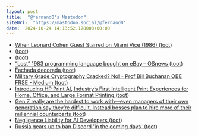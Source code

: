 ```yaml
---
layout: post
title:  "@fernand0's Mastodon"
siteUrl:  "https://mastodon.social/@fernand0"
date:  2024-10-24 14:13:52.178000+00:00
---
```

*  [When Leonard Cohen Guest Starred on Miami Vice (1986) ](https://www.openculture.com/2024/10/when-leonard-cohen-guest-starred-on-miami-vice-1986.htm) ([toot](https://mastodon.social/@fernand0/113362811759911491))
*  [ ](https://mastodon.social/users/fernand0/statuses/113362686979718270/activity) ([toot](https://mastodon.social/users/fernand0/statuses/113362686979718270/activity))
*  [ ](https://mastodon.social/@runjaj) ([toot](https://mastodon.social/@fernand0/113362686820570744))
*  [“Lost” 1983 programming language bought on eBay  –  OSnews ](https://www.osnews.com/story/140866/lost-1983-programming-language-bought-on-ebay) ([toot](https://mastodon.social/@fernand0/113362064267265799))
*  [Fachada decorada ](https://www.flickr.com/photos/fernand0/54079048242) ([toot](https://mastodon.social/@fernand0/113361959408779359))
*  [Military Grade Cryptography Cracked? No! - Prof Bill Buchanan OBE FRSE - Medium ](https://billatnapier.medium.com/a-major-advancement-on-quantum-cracking-48a484a28b5) ([toot](https://mastodon.social/@fernand0/113361946554146839))
*  [Introducing HP Print AI, Industry’s First Intelligent Print Experiences for Home, Office, and Large Format Printing ](https://www.hp.com/us-en/newsroom/press-releases/2024/hp-print-ai.html?cjdata=MXxOfDB8WXw) ([toot](https://mastodon.social/@fernand0/113361741284433068))
*  [Gen Z really are the hardest to work with—even managers of their own generation say they’re difficult. Instead bosses plan to hire more of their millennial counterparts ](https://fortune.com/2024/05/28/gen-z-most-difficult-work-research-managers-hirable-baby-boomers) ([toot](https://mastodon.social/@fernand0/113361415523498404))
*  [Negligence Liability for AI Developers ](https://www.lawfaremedia.org/article/negligence-liability-for-ai-developer) ([toot](https://mastodon.social/@fernand0/113360598520646507))
*  [Russia gears up to ban Discord 'in the coming days' ](https://www.pcgamer.com/gaming-industry/russia-gears-up-to-ban-discord-in-the-coming-days) ([toot](https://mastodon.social/@fernand0/113359734288848918))
